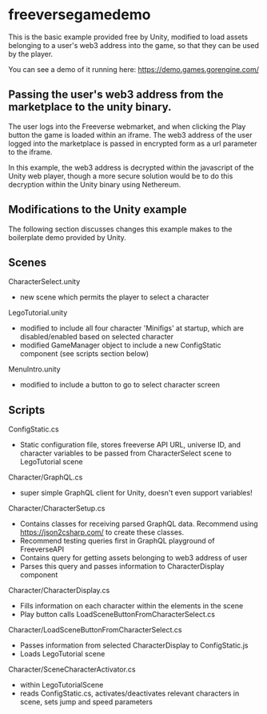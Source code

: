 # freeversegamedemo

This is the basic example provided free by Unity, modified to load assets belonging to a user's web3 address into the game, so that they can be used by the player.

You can see a demo of it running here: https://demo.games.gorengine.com/

## Passing the user's web3 address from the marketplace to the unity binary.

The user logs into the Freeverse webmarket, and when clicking the Play button the game is loaded within an iframe. The web3 address of the user logged into the marketplace is passed in encrypted form as a url parameter to the iframe.

In this example, the web3 address is decrypted within the javascript of the Unity web player, though a more secure solution would be to do this decryption within the Unity binary using Nethereum.

## Modifications to the Unity example

The following section discusses changes this example makes to the boilerplate demo provided by Unity.

## Scenes

CharacterSelect.unity 
* new scene which permits the player to select a character

LegoTutorial.unity
* modified to include all four character 'Minifigs' at startup, which are disabled/enabled based on selected character
* modified GameManager object to include a new ConfigStatic component (see scripts section below)

MenuIntro.unity
* modified to include a button to go to select character screen

## Scripts

ConfigStatic.cs
* Static configuration file, stores freeverse API URL, universe ID, and character variables to be passed from CharacterSelect scene to LegoTutorial scene

Character/GraphQL.cs
* super simple GraphQL client for Unity, doesn't even support variables! 


Character/CharacterSetup.cs
* Contains classes for receiving parsed GraphQL data. Recommend using https://json2csharp.com/ to create these classes.
* Recommend testing queries first in GraphQL playground of FreeverseAPI
* Contains query for getting assets belonging to web3 address of user
* Parses this query and passes information to CharacterDisplay component

Character/CharacterDisplay.cs
* Fills information on each character within the elements in the scene
* Play button calls LoadSceneButtonFromCharacterSelect.cs

Character/LoadSceneButtonFromCharacterSelect.cs
* Passes information from selected CharacterDisplay to ConfigStatic.js
* Loads LegoTutorial scene

Character/SceneCharacterActivator.cs
* within LegoTutorialScene
* reads ConfigStatic.cs, activates/deactivates relevant characters in scene, sets jump and speed parameters


